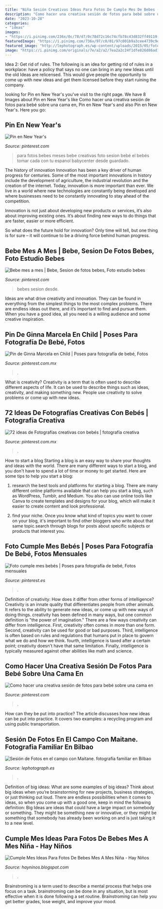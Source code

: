 ```yaml
---
title: "Niña Sesión Creativas Ideas Para Fotos De Cumple Mes De Bebes - Pin En New Year&#039;s"
description: "Como hacer una creativa sesión de fotos para bebé sobre una cama en"
date: "2023-10-28"
categories:
- "ideas"
images:
- "https://i.pinimg.com/236x/0c/78/d7/0c78d72c16c74cfb78c43d832ff49119--baby-announcements-photo-ideas.jpg"
featuredImage: "https://i.pinimg.com/736x/97/c0/01/97c001b9a3cee4739c9eef7f9500a48b--newborn-pictures-baby-photos.jpg"
featured_image: "http://lephotograph.es/wp-content/uploads/2015/05/fotografa-de-bebes-en-españa.jpg"
image: "https://i.pinimg.com/originals/7e/a2/a2/7ea2a2c24f1dfe826d86ad1a350a7782.jpg"
---
```



Idea 2: Get rid of rules.
The following is an idea for getting rid of rules in a workplace: have a policy that says no one can bring in any new Ideas until the old Ideas are relicensed. This would give people the opportunity to come up with new ideas and get them licensed before they start ruining the company.

	

		
looking for Pin en New Year&#039;s you've visit to the right page. We have 8 Images about Pin en New Year&#039;s like Como hacer una creativa sesión de fotos para bebé sobre una cama en, Pin en New Year&#039;s and also Pin en New Year&#039;s. Here you go:
		
    
## Pin En New Year&#039;s

<img loading=lazy src="https://i.pinimg.com/736x/c3/4e/ac/c34eac378539bae159d9f435013a9411--ideas-para-johnson-johnson.jpg" onerror="this.onerror=null;this.src='https://tse3.mm.bing.net/th?id=OIP.uqGvqSEiQ1GJmgZMJkfRtwHaFn&amp;pid=15.1';" alt="Pin en New Year&#039;s">

_Source: pinterest.com_

>para fotos bebes meses bebe creativas foto sesion bebé el bebés tomar cada con tu espanol babycenter desde guardado. 

	

The history of innovation
Innovation has been a key driver of human progress for centuries. Some of the most important innovations in history include the development of agriculture, the industrial revolution and the creation of the internet.
Today, innovation is more important than ever. We live in a world where new technologies are constantly being developed and where businesses need to be constantly innovating to stay ahead of the competition.

Innovation is not just about developing new products or services, it’s also about improving existing ones. It’s about finding new ways to do things that are faster, easier or more efficient.

So what does the future hold for innovation? Only time will tell, but one thing is for sure – it will continue to be a driving force behind human progress.

    
## Bebe Mes A Mes | Bebe, Sesion De Fotos Bebes, Foto Estudio Bebes

<img loading=lazy src="https://i.pinimg.com/originals/7e/a2/a2/7ea2a2c24f1dfe826d86ad1a350a7782.jpg" onerror="this.onerror=null;this.src='https://tse1.mm.bing.net/th?id=OIP.Cm6ZFMjYNsJWmMYt7Vh2-gHaHa&amp;pid=15.1';" alt="Bebe mes a mes | Bebe, Sesion de fotos bebes, Foto estudio bebes">

_Source: pinterest.com_

>bebes sesion desde. 

	

Ideas are what drive creativity and innovation. They can be found in everything from the simplest things to the most complex problems. There are endless ideas out there, and it’s important to find and pursue them. When you have a good idea, all you need is a willing audience and some creative inspiration.

    
## Pin De Ginna Marcela En Child | Poses Para Fotografía De Bebé, Fotos

<img loading=lazy src="https://i.pinimg.com/736x/97/c0/01/97c001b9a3cee4739c9eef7f9500a48b--newborn-pictures-baby-photos.jpg" onerror="this.onerror=null;this.src='https://tse4.mm.bing.net/th?id=OIP.bypix3K3lF_leQSQCE1jWgHaHU&amp;pid=15.1';" alt="Pin de Ginna Marcela en Child | Poses para fotografía de bebé, Fotos">

_Source: pinterest.com.mx_

>. 

	

What is creativity?
Creativity is a term that is often used to describe different aspects of life. It can be used to describe things such as ideas, creativity, and making something new. People use creativity to solve problems or come up with new ideas.

    
## 72 Ideas De Fotografías Creativas Con Bebés | Fotografía Creativa

<img loading=lazy src="https://i.pinimg.com/236x/0c/78/d7/0c78d72c16c74cfb78c43d832ff49119--baby-announcements-photo-ideas.jpg" onerror="this.onerror=null;this.src='https://tse4.mm.bing.net/th?id=OIP.uf4AoJbZvElWtCSBcD3qrgDYEs&amp;pid=15.1';" alt="72 ideas de Fotografías creativas con bebés | fotografía creativa">

_Source: pinterest.com.mx_

>. 

	

How to start a blog
Starting a blog is an easy way to share your thoughts and ideas with the world. There are many different ways to start a blog, and you don't have to spend a lot of time or money to get started. Here are some tips to help you start a blog: 
1. research the best tools and platforms for starting a blog. There are many different online platforms available that can help you start a blog, such as WordPress, Tumblr, and Medium. You also can use online tools like Canva to create templates and designs for your blog, which will make it easier to create content and look professional. 

2. find your niche. Once you know what kind of topics you want to cover on your blog, it's important to find other bloggers who write about that same topic.search through blogs for posts about specific subjects or products that interest you.

    
## Foto Cumple Mes Bebés | Poses Para Fotografía De Bebé, Fotos Mensuales

<img loading=lazy src="https://i.pinimg.com/originals/60/5a/a9/605aa994af5d5e6647b033e3c1fde066.jpg" onerror="this.onerror=null;this.src='https://tse2.mm.bing.net/th?id=OIP.gNE-LM2C8UJevRYJGKbwBAHaHa&amp;pid=15.1';" alt="Foto cumple mes bebés | Poses para fotografía de bebé, Fotos mensuales">

_Source: pinterest.es_

>. 

	

Definition of creativity: How does it differ from other forms of intelligence?
Creativity is an innate quality that differentiates people from other animals. It refers to the ability to generate new ideas, or come up with new ways of doing things. creativity has been defined in many ways, but one common definition is "the power of imagination." There are a few ways creativity can differ from intelligence. First, creativity often comes in more than one form. Second, creativity can be used for good or bad purposes. Third, intelligence is often based on rules and regulations that humans put in place to govern what we do and how we think. fourth, intelligence is taxed after a certain point; creativity doesn't have that same limitation. Finally, intelligence is typically measured against other abilities like math and science.

    
## Como Hacer Una Creativa Sesión De Fotos Para Bebé Sobre Una Cama En

<img loading=lazy src="https://i.pinimg.com/736x/b7/ea/79/b7ea795370df9757af3ab8710f654562.jpg" onerror="this.onerror=null;this.src='https://tse1.mm.bing.net/th?id=OIP.a7WFNCBm_JaoM0mRhzUjoQHaIe&amp;pid=15.1';" alt="Como hacer una creativa sesión de fotos para bebé sobre una cama en">

_Source: pinterest.com_

>. 

	

How can they be put into practice?
The article discusses how new ideas can be put into practice. It covers two examples: a recycling program and using public transportation.

    
## Sesión De Fotos En El Campo Con Maitane. Fotografia Familiar En Bilbao

<img loading=lazy src="http://lephotograph.es/wp-content/uploads/2015/05/fotografa-de-bebes-en-españa.jpg" onerror="this.onerror=null;this.src='https://tse2.mm.bing.net/th?id=OIP.0ww1M1aeSbcFDVYGn7mwCgHaHc&amp;pid=15.1';" alt="Sesión de Fotos en el campo con Maitane. fotografia familiar en Bilbao">

_Source: lephotograph.es_

>. 

	

Definition of big ideas: What are some examples of big ideas?
Think about big ideas when you’re brainstorming for new projects, business strategies, or just thinking out loud. There are endless possibilities when it comes to ideas, so when you come up with a good one, keep in mind the following definition: 
Big Ideas are ideas that could have a large impact on somebody or something. They might be something new or innovative, or they might be something that somebody has already been working on and is just taking it to a new level.

    
## Cumple Mes Ideas Para Fotos De Bebes Mes A Mes Niña - Hay Niños

<img loading=lazy src="https://lookaside.fbsbx.com/lookaside/crawler/media/?media_id=2030748453901613" onerror="this.onerror=null;this.src='https://tse2.mm.bing.net/th?id=OIP.7ydwL_7i2CdilTm74iTEGQHaGm&amp;pid=15.1';" alt="Cumple Mes Ideas Para Fotos De Bebes Mes A Mes Niña - Hay Niños">

_Source: hayninos.blogspot.com_

>. 

	

Brainstroming is a term used to describe a mental process that helps one focus on a task. brainstroming can be done in any situation, but is most effective when it is done following a set routine. Brainstroming can help you get better grades, lose weight, and improve your mood.

